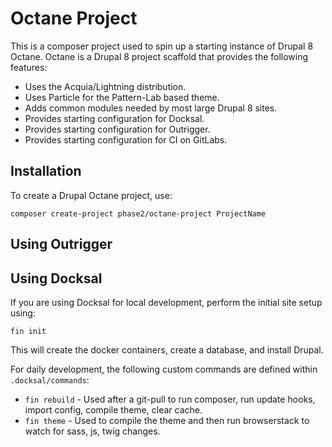 # Octane Project
This is a composer project used to spin up a starting instance of Drupal 8 Octane.
Octane is a Drupal 8 project scaffold that provides the following features:
* Uses the Acquia/Lightning distribution.
* Uses Particle for the Pattern-Lab based theme.
* Adds common modules needed by most large Drupal 8 sites.
* Provides starting configuration for Docksal.
* Provides starting configuration for Outrigger.
* Provides starting configuration for CI on GitLabs.

## Installation
To create a Drupal Octane project, use:
```$xslt
composer create-project phase2/octane-project ProjectName
```

## Using Outrigger

## Using Docksal
If you are using Docksal for local development, perform the initial site setup using:
```$xslt
fin init
```
This will create the docker containers, create a database, and install Drupal.

For daily development, the following custom commands are defined within ``.docksal/commands``:
* ``fin rebuild`` - Used after a git-pull to run composer, run update hooks, import config, compile theme, clear cache.
* ``fin theme`` - Used to compile the theme and then run browserstack to watch for sass, js, twig changes.
